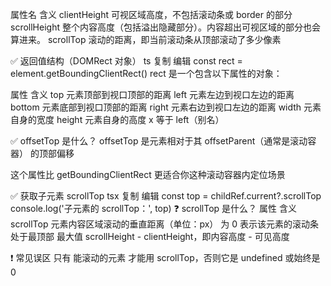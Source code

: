 属性名	含义
clientHeight	可视区域高度，不包括滚动条或 border 的部分
scrollHeight	整个内容高度（包括溢出隐藏部分）。内容超出可视区域的部分也会算进来。
scrollTop	滚动的距离，即当前滚动条从顶部滚动了多少像素


✅ 返回值结构（DOMRect 对象）
ts
复制
编辑
const rect = element.getBoundingClientRect()
rect 是一个包含以下属性的对象：

属性	含义
top	元素顶部到视口顶部的距离
left	元素左边到视口左边的距离
bottom	元素底部到视口顶部的距离
right	元素右边到视口左边的距离
width	元素自身的宽度
height	元素自身的高度
x	等于 left（别名）


✅ offsetTop 是什么？
offsetTop 是元素相对于其 offsetParent（通常是滚动容器） 的顶部偏移

这个属性比 getBoundingClientRect 更适合你这种滚动容器内定位场景


✅ 获取子元素 scrollTop
tsx
复制
编辑
const top = childRef.current?.scrollTop
console.log('子元素的 scrollTop：', top)
❓ scrollTop 是什么？
属性	含义
scrollTop	元素内容区域滚动的垂直距离（单位：px）
为 0	表示该元素的滚动条处于最顶部
最大值	scrollHeight - clientHeight，即内容高度 - 可见高度

❗ 常见误区
只有 能滚动的元素 才能用 scrollTop，否则它是 undefined 或始终是 0

